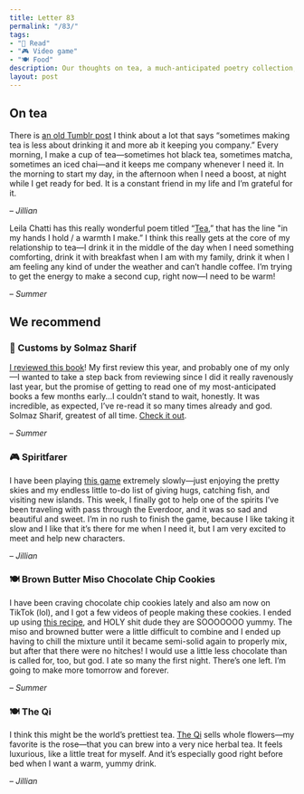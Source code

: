 ```yaml
---
title: Letter 83
permalink: "/83/"
tags:
- "📖 Read"
- "🎮 Video game"
- "🍽️ Food"
description: Our thoughts on tea, a much-anticipated poetry collection, a beautiful and sweet game, excellent cookies, and...more tea.
layout: post
---
```


## On tea

There is [an old Tumblr post](https://twitter.com/jilliangmeehan/status/1381998653611638787?s=20&t=Gwv7A7MX4UVdGMXATrokFQ) I think about a lot that says “sometimes making tea is less about drinking it and more ab it keeping you company.” Every morning, I make a cup of tea—sometimes hot black tea, sometimes matcha, sometimes an iced chai—and it keeps me company whenever I need it. In the morning to start my day, in the afternoon when I need a boost, at night while I get ready for bed. It is a constant friend in my life and I’m grateful for it. 

– *Jillian*

Leila Chatti has this really wonderful poem titled “[Tea](https://www.missourireview.com/leila-chatti-tea/),” that has the line "in my hands I hold / a warmth I make.” I think this really gets at the core of my relationship to tea—I drink it in the middle of the day when I need something comforting, drink it with breakfast when I am with my family, drink it when I am feeling any kind of under the weather and can’t handle coffee. I’m trying to get the energy to make a second cup, right now—I need to be warm! 

– *Summer*

## We recommend

### 📖 Customs by Solmaz Sharif

[I reviewed this book](https://www.clereviewofbooks.com/home/solmaz-sharif-customs-review)! My first review this year, and probably one of my only—I wanted to take a step back from reviewing since I did it really ravenously last year, but the promise of getting to read one of my most-anticipated books a few months early...I couldn’t stand to wait, honestly. It was incredible, as expected, I’ve re-read it so many times already and god. Solmaz Sharif, greatest of all time. [Check it out](https://www.indiebound.org/book/9781644450796). 

– *Summer*

### 🎮 Spiritfarer

I have been playing [this game](https://thunderlotusgames.com/spiritfarer/) extremely slowly—just enjoying the pretty skies and my endless little to-do list of giving hugs, catching fish, and visiting new islands. This week, I finally got to help one of the spirits I’ve been traveling with pass through the Everdoor, and it was so sad and beautiful and sweet. I’m in no rush to finish the game, because I like taking it slow and I like that it’s there for me when I need it, but I am very excited to meet and help new characters.

– *Jillian*

### 🍽 Brown Butter Miso Chocolate Chip Cookies

I have been craving chocolate chip cookies lately and also am now on TikTok (lol), and I got a few videos of people making these cookies. I ended up using [this recipe](https://butternutbakeryblog.com/miso-chocolate-chip-cookies/), and HOLY shit dude they are SOOOOOOO yummy. The miso and browned butter were a little difficult to combine and I ended up having to chill the mixture until it became semi-solid again to properly mix, but after that there were no hitches! I would use a little less chocolate than is called for, too, but god. I ate so many the first night. There’s one left. I’m going to make more tomorrow and forever. 

– *Summer*

### 🍽 The Qi

I think this might be the world’s prettiest tea. [The Qi](https://the-qi.com) sells whole flowers—my favorite is the rose—that you can brew into a very nice herbal tea. It feels luxurious, like a little treat for myself. And it’s especially good right before bed when I want a warm, yummy drink.

– *Jillian*